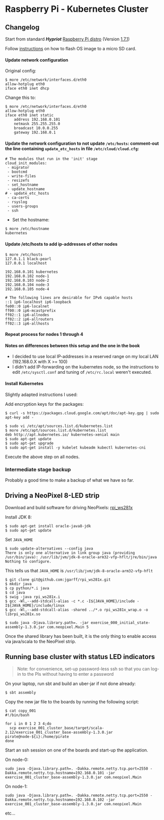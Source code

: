 # Raspberry Pi - Kubernetes Cluster

## Changelog

Start from standard _**Hypriot**_ [Raspberry Pi distro](http://blog.hypriot.com/getting-started-with-docker-on-your-arm-device/) (Version [1.7.1](http://blog.hypriot.com/downloads/))

Follow [instructions](http://blog.hypriot.com/getting-started-with-docker-and-mac-on-the-raspberry-pi/) on how to flash OS image to a micro SD card.

#### Update network configuration

Original config:

```
$ more /etc/network/interfaces.d/eth0
allow-hotplug eth0
iface eth0 inet dhcp
```

Change this to:

```
$ more /etc/network/interfaces.d/eth0
allow-hotplug eth0
iface eth0 inet static
    address 192.168.0.101
    netmask 255.255.255.0
    broadcast 10.0.0.255
    gateway 192.168.0.1
```

#### Update the network configuration to not update `/etc/hosts`: comment-out the line containing `update_etc_hosts` in file `/etc/cloud/cloud.cfg`:

```
# The modules that run in the 'init' stage
cloud_init_modules:
 - migrator
 - bootcmd
 - write-files
 - resizefs
 - set_hostname
 - update_hostname
# - update_etc_hosts
 - ca-certs
 - rsyslog
 - users-groups
 - ssh
```

- Set the hostname:

```
$ more /etc/hostname
kubernetes
```

#### Update /etc/hosts to add ip-addresses of other nodes

```
$ more /etc/hosts
127.0.1.1 black-pearl
127.0.0.1 localhost

192.168.0.101 kubernetes
192.168.0.102 node-1
192.168.0.103 node-2
192.168.0.104 node-3
192.168.0.105 node-4

# The following lines are desirable for IPv6 capable hosts
::1 ip6-localhost ip6-loopback
fe00::0 ip6-localnet
ff00::0 ip6-mcastprefix
ff02::1 ip6-allnodes
ff02::2 ip6-allrouters
ff02::3 ip6-allhosts
```

#### Repeat process for nodes 1 through 4

#### Notes on differences between this setup and the one in the book

- I decided to use local IP-addresses in a reserved range on my local LAN (192.168.0.X with X >= 100)
- I didn't add IP-forwarding on the kubernetes node, so the instructions to edit `/etc/sysctl.conf` and tuning of `/etc/rc.local` weren't executed.

#### Install Kubernetes

Slightly adapted instructions I used:

Add encryption keys for the packages:

```
$ curl -s https://packages.cloud.google.com/apt/doc/apt-key.gpg | sudo apt-key add -
```

```
$ sudo vi /etc/apt/sources.list.d/kubernetes.list
$ more /etc/apt/sources.list.d/kubernetes.list
deb http://apt.kubernetes.io/ kubernetes-xenial main
$ sudo apt-get update
$ sudo apt-get upgrade
$ sudo apt-get install -y kubelet kubeadm kubectl kubernetes-cni
```

Execute the above step on all nodes.

### Intermediate stage backup

Probably a good time to make a backup of what we have so far.

## Driving a NeoPixel 8-LED strip

Download and build software for driving NeoPixels: [rpi_ws281x](https://github.com/jgarff/rpi_ws281x)

Install JDK 8:

```
$ sudo apt-get install oracle-java8-jdk
$ sudo apt-get update
```

Set `JAVA_HOME`

```
$ sudo update-alternatives --config java
There is only one alternative in link group java (providing /usr/bin/java): /usr/lib/jvm/jdk-8-oracle-arm32-vfp-hflt/jre/bin/java
Nothing to configure.
```

This tells us that `JAVA_HOME` is `/usr/lib/jvm/jdk-8-oracle-arm32-vfp-hflt`

```
$ git clone git@github.com:jgarff/rpi_ws281x.git
$ mkdir java
$ cp python/*.i java
$ cd java
$ swig -java rpi_ws281x.i
$ gcc -Wl,--add-stdcall-alias -c *.c -I${JAVA_HOME}/include -I${JAVA_HOME}/include/linux
$ gcc -Wl,--add-stdcall-alias -shared ../*.o rpi_ws281x_wrap.o -o librpi_ws281x.so

$ sudo java -Djava.library.path=. -jar exercise_000_initial_state-assembly-1.3.0.jar com.neopixel.Main 5
```

Once the shared library has been built, it is the only thing to enable access via java/scala to the NeoPixel strip.

## Running base cluster with status LED indicators

> Note: for convenience, set-up password-less ssh so that you can log-in to the PIs without having to enter a password

On your laptop, run sbt and build an uber-jar if not done already:

```
$ sbt assembly
```

Copy the new jar file to the boards by running the following script:

```
$ cat copy_001
#!/bin/bash

for i in 0 1 2 3 4;do
  scp exercise_001_cluster_base/target/scala-2.12/exercise_001_cluster_base-assembly-1.3.0.jar pirate@node-${i}:/home/pirate
done
```

Start an ssh session on one of the boards and start-up the application.

On node-0:

```
sudo java -Djava.library.path=. -Dakka.remote.netty.tcp.port=2550 -Dakka.remote.netty.tcp.hostname=192.168.0.101 -jar exercise_001_cluster_base-assembly-1.3.0.jar com.neopixel.Main
```

On node-1:

```
sudo java -Djava.library.path=. -Dakka.remote.netty.tcp.port=2550 -Dakka.remote.netty.tcp.hostname=192.168.0.102 -jar exercise_001_cluster_base-assembly-1.3.0.jar com.neopixel.Main
```
etc...
